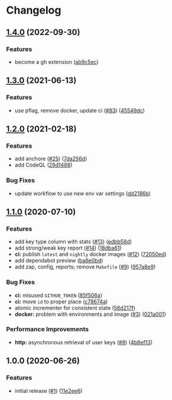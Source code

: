 # Changelog

## [1.4.0](https://github.com/jef/gh-audit-org-keys/compare/v1.3.0...v1.4.0) (2022-09-30)


### Features

* become a gh extension ([ab9c5ec](https://github.com/jef/gh-audit-org-keys/commit/ab9c5ec32fc92c611337ad1929c3cff84beaca24))

## [1.3.0](https://www.github.com/jef/audit-org-keys/compare/v1.2.0...v1.3.0) (2021-06-13)


### Features

* use pflag, remove docker, update ci ([#83](https://www.github.com/jef/audit-org-keys/issues/83)) ([45549dc](https://www.github.com/jef/audit-org-keys/commit/45549dc92bce846ab03e991e6f26ea00e17f4677))

## [1.2.0](https://www.github.com/jef/audit-org-keys/compare/v1.1.0...v1.2.0) (2021-02-18)


### Features

* add anchore ([#25](https://www.github.com/jef/audit-org-keys/issues/25)) ([7da256d](https://www.github.com/jef/audit-org-keys/commit/7da256d400a28afee2b1216eeff5440fe238ffd9))
* add CodeQL ([29d1488](https://www.github.com/jef/audit-org-keys/commit/29d1488839e624012b2db5f70ed8f4af4aa02a28))


### Bug Fixes

* update workflow to use new env var settings ([dd2186b](https://www.github.com/jef/audit-org-keys/commit/dd2186b6243302d9166d69ca4c2a40ea1b40d805))

## [1.1.0](https://www.github.com/jef/audit-org-keys/compare/v1.0.0...v1.1.0) (2020-07-10)


### Features

* add key type column with stats ([#13](https://www.github.com/jef/audit-org-keys/issues/13)) ([edbb58d](https://www.github.com/jef/audit-org-keys/commit/edbb58d70ae0e921d25a4c44320e1b560a861feb))
* add strong/weak key report ([#14](https://www.github.com/jef/audit-org-keys/issues/14)) ([18dba61](https://www.github.com/jef/audit-org-keys/commit/18dba61fe0a34b26fb169ea94b5864059a9de38d))
* **ci:** publish `latest` and `nightly` docker images ([#12](https://www.github.com/jef/audit-org-keys/issues/12)) ([72050ed](https://www.github.com/jef/audit-org-keys/commit/72050ed825bef2c97b941b6b2e6b05b09dfea62a))
* add dependabot preview ([ba6e0bd](https://www.github.com/jef/audit-org-keys/commit/ba6e0bd4572247090e624ddf2c6a34604dd9ad6c))
* add zap, config, reports; remove `Makefile` ([#9](https://www.github.com/jef/audit-org-keys/issues/9)) ([957a8e9](https://www.github.com/jef/audit-org-keys/commit/957a8e9a4b98ab8d42eb72f455067ebd5063f773))


### Bug Fixes

* **ci:** misused `GITHUB_TOKEN` ([85f506a](https://www.github.com/jef/audit-org-keys/commit/85f506ab0e4399f73481dc1420819b75e447ec04))
* **ci:** move `id` to proper place ([c78674a](https://www.github.com/jef/audit-org-keys/commit/c78674ad224d6ed7e2fa595a7dc8e59da35d8db1))
* atomic incrementer for consistent state ([56d217f](https://www.github.com/jef/audit-org-keys/commit/56d217fbc4fc5b59478ad6851d73a8372ea4a3b2))
* **docker:** problem with environments and image ([#3](https://www.github.com/jef/audit-org-keys/issues/3)) ([021a001](https://www.github.com/jef/audit-org-keys/commit/021a001b726e0b4bca89623e28579492d45e3eac))


### Performance Improvements

* **http:** asynchronous retrieval of user keys ([#8](https://www.github.com/jef/audit-org-keys/issues/8)) ([4b8ef13](https://www.github.com/jef/audit-org-keys/commit/4b8ef136944d8e0c4ec294680a3b626404ef9642))

## 1.0.0 (2020-06-26)


### Features

* initial release ([#1](https://www.github.com/jef/audit-org-keys/issues/1)) ([11e2ee6](https://www.github.com/jef/audit-org-keys/commit/11e2ee6b95df27c3be3952a26b3baeb40d0af9b3))
